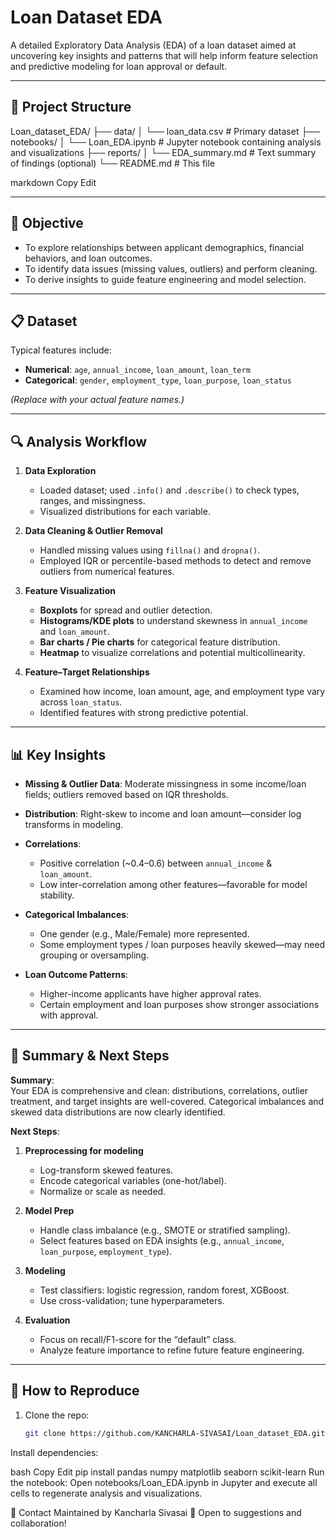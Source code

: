 # Loan Dataset EDA

A detailed Exploratory Data Analysis (EDA) of a loan dataset aimed at uncovering key insights and patterns that will help inform feature selection and predictive modeling for loan approval or default.

---

## 📂 Project Structure

Loan_dataset_EDA/
├── data/
│ └── loan_data.csv # Primary dataset
├── notebooks/
│ └── Loan_EDA.ipynb # Jupyter notebook containing analysis and visualizations
├── reports/
│ └── EDA_summary.md # Text summary of findings (optional)
└── README.md # This file

markdown
Copy
Edit

---

## 🧠 Objective

- To explore relationships between applicant demographics, financial behaviors, and loan outcomes.  
- To identify data issues (missing values, outliers) and perform cleaning.  
- To derive insights to guide feature engineering and model selection.

---

## 📋 Dataset

Typical features include:

- **Numerical**: `age`, `annual_income`, `loan_amount`, `loan_term`  
- **Categorical**: `gender`, `employment_type`, `loan_purpose`, `loan_status`

*(Replace with your actual feature names.)*

---

## 🔍 Analysis Workflow

1. **Data Exploration**  
   - Loaded dataset; used `.info()` and `.describe()` to check types, ranges, and missingness.  
   - Visualized distributions for each variable.

2. **Data Cleaning & Outlier Removal**  
   - Handled missing values using `fillna()` and `dropna()`.  
   - Employed IQR or percentile-based methods to detect and remove outliers from numerical features.

3. **Feature Visualization**  
   - **Boxplots** for spread and outlier detection.  
   - **Histograms/KDE plots** to understand skewness in `annual_income` and `loan_amount`.  
   - **Bar charts / Pie charts** for categorical feature distribution.  
   - **Heatmap** to visualize correlations and potential multicollinearity.

4. **Feature–Target Relationships**  
   - Examined how income, loan amount, age, and employment type vary across `loan_status`.  
   - Identified features with strong predictive potential.

---

## 📊 Key Insights

- **Missing & Outlier Data**: Moderate missingness in some income/loan fields; outliers removed based on IQR thresholds.  
- **Distribution**: Right-skew to income and loan amount—consider log transforms in modeling.  
- **Correlations**:  
  - Positive correlation (~0.4–0.6) between `annual_income` & `loan_amount`.  
  - Low inter-correlation among other features—favorable for model stability.  
- **Categorical Imbalances**:  
  - One gender (e.g., Male/Female) more represented.  
  - Some employment types / loan purposes heavily skewed—may need grouping or oversampling.

- **Loan Outcome Patterns**:  
  - Higher-income applicants have higher approval rates.  
  - Certain employment and loan purposes show stronger associations with approval.

---

## 🎯 Summary & Next Steps

**Summary**:  
Your EDA is comprehensive and clean: distributions, correlations, outlier treatment, and target insights are well-covered. Categorical imbalances and skewed data distributions are now clearly identified.

**Next Steps**:  
1. **Preprocessing for modeling**  
   - Log-transform skewed features.  
   - Encode categorical variables (one-hot/label).  
   - Normalize or scale as needed.

2. **Model Prep**  
   - Handle class imbalance (e.g., SMOTE or stratified sampling).  
   - Select features based on EDA insights (e.g., `annual_income`, `loan_purpose`, `employment_type`).

3. **Modeling**  
   - Test classifiers: logistic regression, random forest, XGBoost.  
   - Use cross-validation; tune hyperparameters.

4. **Evaluation**  
   - Focus on recall/F1-score for the “default” class.  
   - Analyze feature importance to refine future feature engineering.

---

## 🧪 How to Reproduce

1. Clone the repo:  
   ```bash
   git clone https://github.com/KANCHARLA-SIVASAI/Loan_dataset_EDA.git
Install dependencies:

bash
Copy
Edit
pip install pandas numpy matplotlib seaborn scikit-learn
Run the notebook:
Open notebooks/Loan_EDA.ipynb in Jupyter and execute all cells to regenerate analysis and visualizations.

📝 Contact
Maintained by Kancharla Sivasai
📧 Open to suggestions and collaboration!
